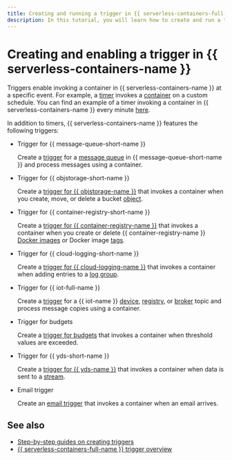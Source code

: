 ```yaml
---
title: Creating and running a trigger in {{ serverless-containers-full-name }}
description: In this tutorial, you will learn how to create and run a trigger in {{ serverless-containers-full-name }}.
---
```


# Creating and enabling a trigger in {{ serverless-containers-name }}

Triggers enable invoking a container in {{ serverless-containers-name }} at a specific event. For example, a [timer](../../concepts/trigger/timer.md) invokes a [container](../../concepts/container.md) on a custom schedule. You can find an example of a timer invoking a container in {{ serverless-containers-name }} every minute [here](../timer.md).

In addition to timers, {{ serverless-containers-name }} features the following triggers:

* Trigger for {{ message-queue-short-name }}

   Create a [trigger](../../concepts/trigger/ymq-trigger.md) for a [message queue](../../../message-queue/concepts/queue.md) in {{ message-queue-short-name }} and process messages using a container.

* Trigger for {{ objstorage-short-name }}

   Create a [trigger for {{ objstorage-name }}](../../concepts/trigger/os-trigger.md) that invokes a container when you create, move, or delete a bucket [object](../../../storage/concepts/object.md).

* Trigger for {{ container-registry-short-name }}

   Create a [trigger for {{ container-registry-name }}](../../concepts/trigger/cr-trigger.md) that invokes a container when you create or delete {{ container-registry-name }} [Docker images](../../../container-registry/concepts/docker-image.md) or Docker image [tags](../../../container-registry/concepts/docker-image.md#version).

* Trigger for {{ cloud-logging-short-name }}

   Create a [trigger for {{ cloud-logging-name }}](../../concepts/trigger/cloud-logging-trigger.md) that invokes a container when adding entries to a [log group](../../../logging/concepts/log-group.md).

* Trigger for {{ iot-full-name }}

   Create a [trigger](../../concepts/trigger/iot-core-trigger.md) for a {{ iot-name }} [device](../../../iot-core/concepts/index.md#device), [registry](../../../iot-core/concepts/index.md#registry), or [broker](../../../iot-core/concepts/index.md#broker) topic and process message copies using a container.

* Trigger for budgets

   Create a [trigger for budgets](../../concepts/trigger/budget-trigger.md) that invokes a container when threshold values are exceeded.

* Trigger for {{ yds-short-name }}

   Create a [trigger for {{ yds-name }}](../../concepts/trigger/data-streams-trigger.md) that invokes a container when data is sent to a [stream](../../../data-streams/concepts/glossary.md#stream-concepts).

* Email trigger

   Create an [email trigger](../../concepts/trigger/mail-trigger.md) that invokes a container when an email arrives.

## See also

* [Step-by-step guides on creating triggers](../../operations/index.md#trigger-create)
* [{{ serverless-containers-full-name }} trigger overview](../../concepts/trigger/index.md)
